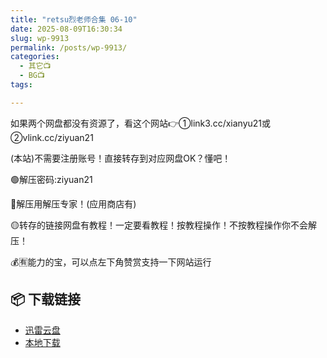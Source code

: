 ```yaml
---
title: "retsu烈老师合集 06-10"
date: 2025-08-09T16:30:34
slug: wp-9913
permalink: /posts/wp-9913/
categories:
  - 其它📺
  - BG📺
tags:

---
```


如果两个网盘都没有资源了，看这个网站👉①link3.cc/xianyu21或②vlink.cc/ziyuan21

(本站)不需要注册账号！直接转存到对应网盘OK？懂吧！

🟢解压密码:ziyuan21

🔵解压用解压专家！(应用商店有)

🟡转存的链接网盘有教程！一定要看教程！按教程操作！不按教程操作你不会解压！

💰🈶能力的宝，可以点左下角赞赏支持一下网站运行

## 📦 下载链接
- [迅雷云盘](https://blziyuan21.com/pay-download/9913?key=2d206e0490&down_id=0)
- [本地下载](https://blziyuan21.com/pay-download/9913?key=2d206e0490&down_id=1)

